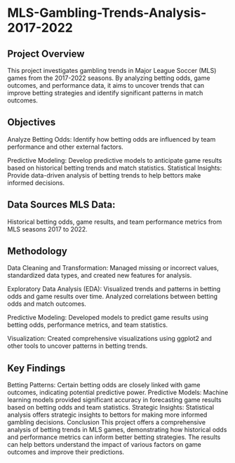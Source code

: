 # MLS-Gambling-Trends-Analysis-2017-2022

## Project Overview

This project investigates gambling trends in Major League Soccer (MLS) games from the 2017-2022 seasons. By analyzing betting odds, game outcomes, and performance data, it aims to uncover trends that can improve betting strategies and identify significant patterns in match outcomes.

## Objectives

Analyze Betting Odds: Identify how betting odds are influenced by team performance and other external factors.

Predictive Modeling: Develop predictive models to anticipate game results based on historical betting trends and match statistics.
Statistical Insights: Provide data-driven analysis of betting trends to help bettors make informed decisions.

## Data Sources MLS Data: 

Historical betting odds, game results, and team performance metrics from MLS seasons 2017 to 2022.

## Methodology
Data Cleaning and Transformation: Managed missing or incorrect values, standardized data types, and created new features for analysis.

Exploratory Data Analysis (EDA): Visualized trends and patterns in betting odds and game results over time. Analyzed correlations between betting odds and match outcomes.

Predictive Modeling: Developed models to predict game results using betting odds, performance metrics, and team statistics.

Visualization: Created comprehensive visualizations using ggplot2 and other tools to uncover patterns in betting trends.

## Key Findings
Betting Patterns: Certain betting odds are closely linked with game outcomes, indicating potential predictive power.
Predictive Models: Machine learning models provided significant accuracy in forecasting game results based on betting odds and team statistics.
Strategic Insights: Statistical analysis offers strategic insights to bettors for making more informed gambling decisions.
Conclusion
This project offers a comprehensive analysis of betting trends in MLS games, demonstrating how historical odds and performance metrics can inform better betting strategies. The results can help bettors understand the impact of various factors on game outcomes and improve their predictions.

